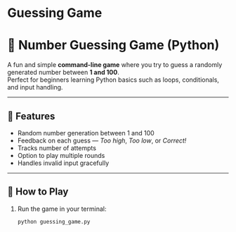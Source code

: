 # Guessing Game
# 🎯 Number Guessing Game (Python)

A fun and simple **command-line game** where you try to guess a randomly generated number between **1 and 100**.  
Perfect for beginners learning Python basics such as loops, conditionals, and input handling.

---

## 🚀 Features

- Random number generation between 1 and 100  
- Feedback on each guess — *Too high*, *Too low*, or *Correct!*  
- Tracks number of attempts  
- Option to play multiple rounds  
- Handles invalid input gracefully  

---

## 🧠 How to Play

1. Run the game in your terminal:
   ```bash
   python guessing_game.py
